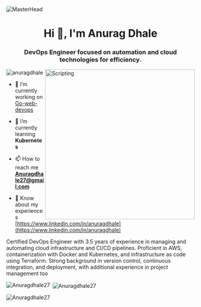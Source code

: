 ![MasterHead](https://cdn.dribbble.com/userupload/7725814/file/original-ad34e5a3d587a8a90b6586de67710225.gif)
<h1 align="center">Hi 👋, I'm Anurag Dhale</h1>
<h3 align="center">DevOps Engineer focused on automation and cloud technologies for efficiency.</h3>

<img align="right" alt="Scripting" width="400" src="https://cdn.dribbble.com/userupload/7725640/file/original-a2b82ab8779ece4c49df3672f7753ccb.gif">

<p align="left"> <img src="https://komarev.com/ghpvc/?username=Anuragdhale27&label=Profile%20views&color=0e75b6&style=flat" alt="anuragdhale" /> </p>

- 🔭 I’m currently working on [Go-web-devops](https://github.com/Anuragdhale27/go-web-app-devops.git)

- 🌱 I’m currently learning **Kubernetes**
  
- 📫 How to reach me **Anuragdhale27@gmail.com**

- 📄 Know about my experiences [https://www.linkedin.com/in/anuragdhale](https://www.linkedin.com/in/anuragdhale)
  
<p> Certified DevOps Engineer with 3.5 years of experience in managing and automating cloud infrastructure and CI/CD pipelines. Proficient in AWS, containerization with Docker and Kubernetes, and infrastructure as code using Terraform. Strong background in version control, continuous integration, and deployment, with additional experience in project management too <p> 
<p><img align="left" src="https://github-readme-stats.vercel.app/api/top-langs?username=Anuragdhale27&show_icons=true&locale=en&layout=compact" alt="Anuragdhale27" /></p>

<p>&nbsp;<img align="center" src="https://github-readme-stats.vercel.app/api?username=Anuragdhale27&show_icons=true&locale=en" alt="Anuragdhale27" /></p>

<p><img align="center" src="https://github-readme-streak-stats.herokuapp.com/?user=Anuragdhale27&" alt="Anuragdhale27" /></p>
